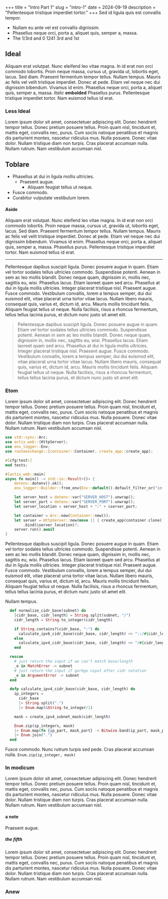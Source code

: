 +++
title = "Intro Part 1"
slug = "intro-1"
date = 2024-09-19
description = "Pellentesque tristique imperdiet tortor."
+++
Sed id ligula quis est convallis tempor.

* Nullam eu ante vel est convallis dignissim.
* Phasellus neque orci, porta a, aliquet quis, semper a, massa.
* The 1/3rd and 0 1241 3rd and 1st

## Ideal

Aliquam erat volutpat.  Nunc eleifend leo vitae magna.  In id erat non orci commodo lobortis.  Proin neque massa, cursus ut, gravida ut, lobortis eget, lacus.  Sed diam.  Praesent fermentum tempor tellus.  Nullam tempus.  Mauris ac felis vel velit tristique imperdiet.  Donec at pede.  Etiam vel neque nec dui dignissim bibendum.  Vivamus id enim.  Phasellus neque orci, porta a, aliquet quis, semper a, massa.  *Italic* **embolded** Phasellus purus.  Pellentesque tristique imperdiet tortor.  Nam euismod tellus id erat.

### Less Ideal
Lorem ipsum dolor sit amet, consectetuer adipiscing elit.  Donec hendrerit tempor tellus.  Donec pretium posuere tellus.  Proin quam nisl, tincidunt et, mattis eget, convallis nec, purus.  Cum sociis natoque penatibus et magnis dis parturient montes, nascetur ridiculus mus.  Nulla posuere.  Donec vitae dolor.  Nullam tristique diam non turpis.  Cras placerat accumsan nulla.  Nullam rutrum.  Nam vestibulum accumsan nisl.

## Toblare
* Phasellus at dui in ligula mollis ultricies.
  * Praesent augue.
	* Aliquam feugiat tellus ut neque.
* Fusce commodo.
* Curabitur vulputate vestibulum lorem.


#### Aside
Aliquam erat volutpat.  Nunc eleifend leo vitae magna.  In id erat non orci commodo lobortis.  Proin neque massa, cursus ut, gravida ut, lobortis eget, lacus.  Sed diam.  Praesent fermentum tempor tellus.  Nullam tempus.  Mauris ac felis vel velit tristique imperdiet.  Donec at pede.  Etiam vel neque nec dui dignissim bibendum.  Vivamus id enim.  Phasellus neque orci, porta a, aliquet quis, semper a, massa.  Phasellus purus.  Pellentesque tristique imperdiet tortor.  Nam euismod tellus id erat.

---

Pellentesque dapibus suscipit ligula.  Donec posuere augue in quam.  Etiam vel tortor sodales tellus ultricies commodo.  Suspendisse potenti.  Aenean in sem ac leo mollis blandit.  Donec neque quam, dignissim in, mollis nec, sagittis eu, wisi.  Phasellus lacus.  Etiam laoreet quam sed arcu.  Phasellus at dui in ligula mollis ultricies.  Integer placerat tristique nisl.  Praesent augue.  Fusce commodo.  Vestibulum convallis, lorem a tempus semper, dui dui euismod elit, vitae placerat urna tortor vitae lacus.  Nullam libero mauris, consequat quis, varius et, dictum id, arcu.  Mauris mollis tincidunt felis.  Aliquam feugiat tellus ut neque.  Nulla facilisis, risus a rhoncus fermentum, tellus tellus lacinia purus, et dictum nunc justo sit amet elit.

> Pellentesque dapibus suscipit ligula.  Donec posuere augue in quam.
> Etiam vel tortor sodales tellus ultricies commodo.  Suspendisse potenti.  Aenean in sem ac leo mollis blandit.  Donec neque quam, dignissim in, mollis nec, sagittis eu, wisi.  Phasellus lacus.  Etiam laoreet quam sed arcu.  Phasellus at dui in ligula mollis ultricies.  Integer placerat tristique nisl.  Praesent augue.  Fusce commodo.  Vestibulum convallis, lorem a tempus semper, dui dui euismod elit, vitae placerat urna tortor vitae lacus.  Nullam libero mauris, consequat quis, varius et, dictum id, arcu.  Mauris mollis tincidunt felis.  Aliquam feugiat tellus ut neque.  Nulla facilisis, risus a rhoncus fermentum, tellus tellus lacinia purus, et dictum nunc justo sit amet elit.


### Etom

Lorem ipsum dolor sit amet, consectetuer adipiscing elit.  Donec hendrerit tempor tellus.  Donec pretium posuere tellus.  Proin quam nisl, tincidunt et, mattis eget, convallis nec, purus.  Cum sociis natoque penatibus et magnis dis parturient montes, nascetur ridiculus mus.  Nulla posuere.  Donec vitae dolor.  Nullam tristique diam non turpis.  Cras placerat accumsan nulla.  Nullam rutrum.  Nam vestibulum accumsan nisl.

```rust
use std::sync::Arc;
use actix_web::{HttpServer};
use env_logger::Env;
use routeexchange::{container::Container, create_app::create_app};

#[cfg(test)]
mod tests;

#[actix_web::main]
async fn main() -> std::io::Result<()> {
	dotenv::dotenv().ok();
	env_logger::Builder::from_env(Env::default().default_filter_or("info")).init();

	let server_host = dotenv::var("SERVER_HOST").unwrap();
	let server_port = dotenv::var("SERVER_PORT").unwrap();
	let server_location = server_host + ":" + &server_port;

    let container = Arc::new(Container::new());
    let server = HttpServer::new(move || { create_app(container.clone()) })
		.bind(&server_location)?;
    server.run().await
}
```

Pellentesque dapibus suscipit ligula.  Donec posuere augue in quam.  Etiam vel tortor sodales tellus ultricies commodo.  Suspendisse potenti.  Aenean in sem ac leo mollis blandit.  Donec neque quam, dignissim in, mollis nec, sagittis eu, wisi.  Phasellus lacus.  Etiam laoreet quam sed arcu.  Phasellus at dui in ligula mollis ultricies.  Integer placerat tristique nisl.  Praesent augue.  Fusce commodo.  Vestibulum convallis, lorem a tempus semper, dui dui euismod elit, vitae placerat urna tortor vitae lacus.  Nullam libero mauris, consequat quis, varius et, dictum id, arcu.  Mauris mollis tincidunt felis.  Aliquam feugiat tellus ut neque.  Nulla facilisis, risus a rhoncus fermentum, tellus tellus lacinia purus, et dictum nunc justo sit amet elit.

Nullam tempus.

```elixir
  def normalize_cidr_base(subnet) do
    [cidr_base, cidr_length] = String.split(subnet, "/")
    cidr_length = String.to_integer(cidr_length)

    if String.contains?(cidr_base, ":") do
      calculate_ipv6_cidr_base(cidr_base, cidr_length) <> "::/#{cidr_length}"
    else
      calculate_ipv4_cidr_base(cidr_base, cidr_length) <> "/#{cidr_length}"
    end

  rescue
	# just return the input if we can't match base/length
	_e in MatchError -> subnet
	# just return the input if garbge niput after cidr notation
    _e in ArgumentError -> subnet
  end

  defp calculate_ipv4_cidr_base(cidr_base, cidr_length) do
    ip_integers =
	  cidr_base
	  |> String.split(".")
	  |> Enum.map(&String.to_integer/1)

    mask = create_ipv4_subnet_mask(cidr_length)

    Enum.zip(ip_integers, mask)
    |> Enum.map(fn {ip_part, mask_part} -> Bitwise.band(ip_part, mask_part) end)
    |> Enum.join(".")
  end
```

Fusce commodo. Nunc rutrum turpis sed pede.  Cras placerat accumsan nulla. `Enum.zip(ip_integer, mask)`
### In modicum
Lorem ipsum dolor sit amet, consectetuer adipiscing elit.  Donec hendrerit tempor tellus.  Donec pretium posuere tellus.  Proin quam nisl, tincidunt et, mattis eget, convallis nec, purus.  Cum sociis natoque penatibus et magnis dis parturient montes, nascetur ridiculus mus.  Nulla posuere.  Donec vitae dolor.  Nullam tristique diam non turpis.  Cras placerat accumsan nulla.  Nullam rutrum.  Nam vestibulum accumsan nisl.

#### a note
Praesent augue.

##### the fifth
Lorem ipsum dolor sit amet, consectetuer adipiscing elit.  Donec hendrerit tempor tellus.  Donec pretium posuere tellus.  Proin quam nisl, tincidunt et, mattis eget, convallis nec, purus.  Cum sociis natoque penatibus et magnis dis parturient montes, nascetur ridiculus mus.  Nulla posuere.  Donec vitae dolor.  Nullam tristique diam non turpis.  Cras placerat accumsan nulla.  Nullam rutrum.  Nam vestibulum accumsan nisl.

### Anew
